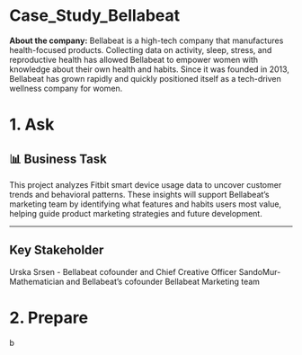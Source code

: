 # Case_Study_Bellabeat
**About the company:**
Bellabeat is a high-tech company that manufactures health-focused products. Collecting data on activity, sleep, stress, and reproductive health has allowed Bellabeat to empower women with  knowledge about their own health and habits. Since it was founded in 2013, Bellabeat has grown rapidly and quickly positioned  itself as a tech-driven wellness company for women.

# 1. Ask 
 ## 📊 Business Task

This project analyzes Fitbit smart device usage data to uncover customer trends and behavioral patterns. These insights will support Bellabeat’s marketing team by identifying what features and habits users most value, helping guide product marketing strategies and future development.

---

## Key Stakeholder
Urska Srsen - Bellabeat cofounder and Chief Creative Officer
SandoMur- Mathematician and Bellabeat’s cofounder
Bellabeat Marketing team

# 2. Prepare
b
